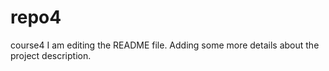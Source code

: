 # repo4
course4
I am editing the README file. Adding some more details about the project description.
